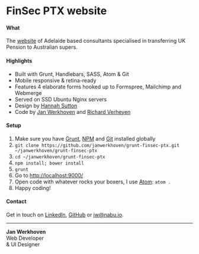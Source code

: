 # FinSec PTX website

#### What
The [website](http://www.finsecptx.com.au/) of Adelaide based consultants specialised in transferring UK Pension to Australian supers.

#### Highlights
* Built with Grunt, Handlebars, SASS, Atom & Git
* Mobile responsive & retina-ready
* Features 4 elaborate forms hooked up to Formspree, Mailchimp and Webmerge
* Served on SSD Ubuntu Nginx servers
* Design by [Hannah Sutton](http://hannahsuttondesign.com/)
* Code by [Jan Werkhoven](https://github.com/janwerkhoven) and [Richard Verheyen](https://github.com/richardverheyen)

#### Setup
1. Make sure you have [Grunt](http://gruntjs.com/getting-started), [NPM](https://nodejs.org/en/download/) and [Git](https://git-scm.com/book/en/v2/Getting-Started-Installing-Git) installed globally
2. `git clone https://github.com/janwerkhoven/grunt-finsec-ptx.git ~/janwerkhoven/grunt-finsec-ptx`
3. `cd ~/janwerkhoven/grunt-finsec-ptx`
4. `npm install; bower install`
5. `grunt`
5. Go to [http://localhost:9000/](http://localhost:9000/)
6. Open code with whatever rocks your boxers, I use [Atom](https://atom.io/): `atom .`
7. Happy coding!

#### Contact
Get in touch on [LinkedIn](https://au.linkedin.com/pub/jan-werkhoven/10/64/b30), [GitHub](https://github.com/janwerkhoven) or <a href="mailto:jw@nabu.io" target="_blank">jw@nabu.io</a>.

--------------

**Jan Werkhoven**  
Web Developer  
& UI Designer
